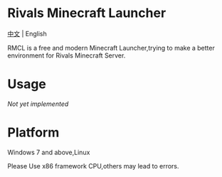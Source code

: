 # Rivals Minecraft Launcher
[中文](README.zh_hans.md) | English

RMCL is a free and modern Minecraft Launcher,trying to make a better environment for Rivals Minecraft Server.
# Usage
_Not yet implemented_
# Platform
Windows 7 and above,Linux

Please Use x86 framework CPU,others may lead to errors. 
